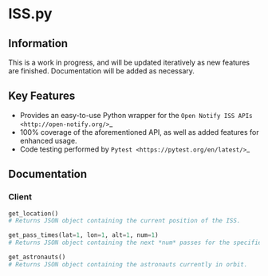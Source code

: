 ISS.py
======

Information
-----------
This is a work in progress, and will be updated iteratively as new features are finished.
Documentation will be added as necessary.

Key Features
------------
- Provides an easy-to-use Python wrapper for the `Open Notify ISS APIs <http://open-notify.org/>`_
- 100% coverage of the aforementioned API, as well as added features for enhanced usage.
- Code testing performed by `Pytest <https://pytest.org/en/latest/>`_

Documentation
-------------
### Client

```python 
get_location()
# Returns JSON object containing the current position of the ISS.

get_pass_times(lat=1, lon=1, alt=1, num=1)
# Returns JSON object containing the next *num* passes for the specified *lat*, *lon*, and *alt*.

get_astronauts()
# Returns JSON object containing the astronauts currently in orbit.
```